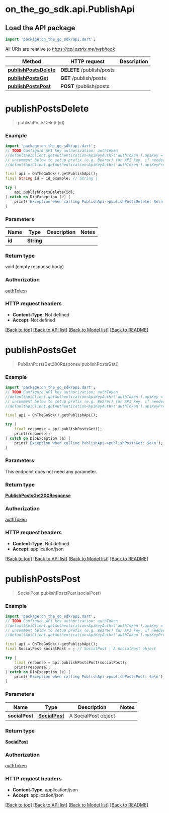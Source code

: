 # on_the_go_sdk.api.PublishApi

## Load the API package
```dart
import 'package:on_the_go_sdk/api.dart';
```

All URIs are relative to *https://api.aztrix.me/webhook*

Method | HTTP request | Description
------------- | ------------- | -------------
[**publishPostsDelete**](PublishApi.md#publishpostsdelete) | **DELETE** /publish/posts | 
[**publishPostsGet**](PublishApi.md#publishpostsget) | **GET** /publish/posts | 
[**publishPostsPost**](PublishApi.md#publishpostspost) | **POST** /publish/posts | 


# **publishPostsDelete**
> publishPostsDelete(id)



### Example
```dart
import 'package:on_the_go_sdk/api.dart';
// TODO Configure API key authorization: authToken
//defaultApiClient.getAuthentication<ApiKeyAuth>('authToken').apiKey = 'YOUR_API_KEY';
// uncomment below to setup prefix (e.g. Bearer) for API key, if needed
//defaultApiClient.getAuthentication<ApiKeyAuth>('authToken').apiKeyPrefix = 'Bearer';

final api = OnTheGoSdk().getPublishApi();
final String id = id_example; // String | 

try {
    api.publishPostsDelete(id);
} catch on DioException (e) {
    print('Exception when calling PublishApi->publishPostsDelete: $e\n');
}
```

### Parameters

Name | Type | Description  | Notes
------------- | ------------- | ------------- | -------------
 **id** | **String**|  | 

### Return type

void (empty response body)

### Authorization

[authToken](../README.md#authToken)

### HTTP request headers

 - **Content-Type**: Not defined
 - **Accept**: Not defined

[[Back to top]](#) [[Back to API list]](../README.md#documentation-for-api-endpoints) [[Back to Model list]](../README.md#documentation-for-models) [[Back to README]](../README.md)

# **publishPostsGet**
> PublishPostsGet200Response publishPostsGet()



### Example
```dart
import 'package:on_the_go_sdk/api.dart';
// TODO Configure API key authorization: authToken
//defaultApiClient.getAuthentication<ApiKeyAuth>('authToken').apiKey = 'YOUR_API_KEY';
// uncomment below to setup prefix (e.g. Bearer) for API key, if needed
//defaultApiClient.getAuthentication<ApiKeyAuth>('authToken').apiKeyPrefix = 'Bearer';

final api = OnTheGoSdk().getPublishApi();

try {
    final response = api.publishPostsGet();
    print(response);
} catch on DioException (e) {
    print('Exception when calling PublishApi->publishPostsGet: $e\n');
}
```

### Parameters
This endpoint does not need any parameter.

### Return type

[**PublishPostsGet200Response**](PublishPostsGet200Response.md)

### Authorization

[authToken](../README.md#authToken)

### HTTP request headers

 - **Content-Type**: Not defined
 - **Accept**: application/json

[[Back to top]](#) [[Back to API list]](../README.md#documentation-for-api-endpoints) [[Back to Model list]](../README.md#documentation-for-models) [[Back to README]](../README.md)

# **publishPostsPost**
> SocialPost publishPostsPost(socialPost)



### Example
```dart
import 'package:on_the_go_sdk/api.dart';
// TODO Configure API key authorization: authToken
//defaultApiClient.getAuthentication<ApiKeyAuth>('authToken').apiKey = 'YOUR_API_KEY';
// uncomment below to setup prefix (e.g. Bearer) for API key, if needed
//defaultApiClient.getAuthentication<ApiKeyAuth>('authToken').apiKeyPrefix = 'Bearer';

final api = OnTheGoSdk().getPublishApi();
final SocialPost socialPost = ; // SocialPost | A SocialPost object

try {
    final response = api.publishPostsPost(socialPost);
    print(response);
} catch on DioException (e) {
    print('Exception when calling PublishApi->publishPostsPost: $e\n');
}
```

### Parameters

Name | Type | Description  | Notes
------------- | ------------- | ------------- | -------------
 **socialPost** | [**SocialPost**](SocialPost.md)| A SocialPost object | 

### Return type

[**SocialPost**](SocialPost.md)

### Authorization

[authToken](../README.md#authToken)

### HTTP request headers

 - **Content-Type**: application/json
 - **Accept**: application/json

[[Back to top]](#) [[Back to API list]](../README.md#documentation-for-api-endpoints) [[Back to Model list]](../README.md#documentation-for-models) [[Back to README]](../README.md)

